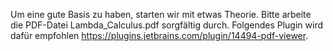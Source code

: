 Um eine gute Basis zu haben, starten wir mit etwas Theorie. Bitte arbeite die PDF-Datei Lambda_Calculus.pdf
sorgfältig durch. Folgendes Plugin wird dafür empfohlen https://plugins.jetbrains.com/plugin/14494-pdf-viewer.